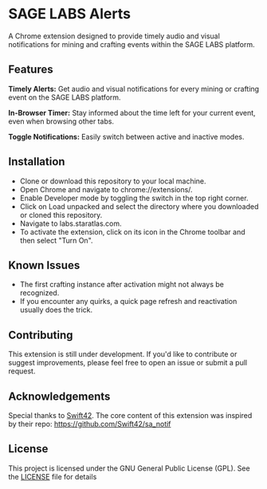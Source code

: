 # **SAGE LABS Alerts**
A Chrome extension designed to provide timely audio and visual notifications for mining and crafting events within the SAGE LABS platform.

## **Features**
**Timely Alerts:** 
Get audio and visual notifications for every mining or crafting event on the SAGE LABS platform.

**In-Browser Timer:**
Stay informed about the time left for your current event, even when browsing other tabs.

**Toggle Notifications:** 
Easily switch between active and inactive modes.

## Installation
- Clone or download this repository to your local machine.
- Open Chrome and navigate to chrome://extensions/.
- Enable Developer mode by toggling the switch in the top right corner.
- Click on Load unpacked and select the directory where you downloaded or cloned this repository.
- Navigate to labs.staratlas.com.
- To activate the extension, click on its icon in the Chrome toolbar and then select "Turn On".

## Known Issues
- The first crafting instance after activation might not always be recognized.
- If you encounter any quirks, a quick page refresh and reactivation usually does the trick.

## Contributing
This extension is still under development. If you'd like to contribute or suggest improvements, please feel free to open an issue or submit a pull request.

## Acknowledgements
Special thanks to [Swift42]([url](https://github.com/Swift42)). The core content of this extension was inspired by their repo: https://github.com/Swift42/sa_notif

## License
This project is licensed under the GNU General Public License (GPL). See the [LICENSE]([url](https://github.com/DarwiinSA/sage-labs-alert/blob/main/LICENSE)https://github.com/DarwiinSA/sage-labs-alert/blob/main/LICENSE) file for details
